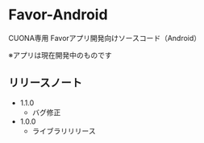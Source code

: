 # Favor-Android
CUONA専用 Favorアプリ開発向けソースコード（Android）

※アプリは現在開発中のものです

## リリースノート
- 1.1.0
  - バグ修正
- 1.0.0
  - ライブラリリリース
